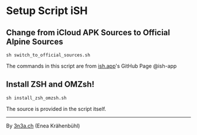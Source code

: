 # Setup Script iSH

## Change from iCloud APK Sources to Official Alpine Sources
```shell
sh switch_to_official_sources.sh
```

The commands in this script are from [ish.app](https://ish.app)'s GitHub Page @ish-app

## Install ZSH and OMZsh!

```shell
sh install_zsh_omzsh.sh
```

The source is provided in the script itself.

---
By [3n3a.ch](https://3n3a.ch) (Enea Krähenbühl)
